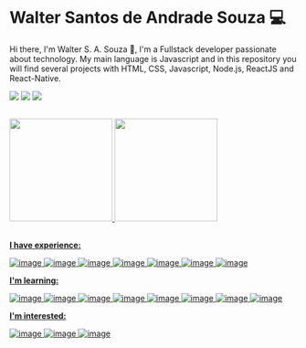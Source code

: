 # Walter Santos de Andrade Souza :computer:

Hi there, I'm Walter S. A. Souza  👋, I'm a Fullstack developer passionate about technology. My main language is Javascript and in this repository you will find several projects with HTML, CSS, Javascript, Node.js, ReactJS and React-Native.
 
 <div> 
  <a href="https://discord.com/" target="_blank"><img src="https://img.shields.io/badge/Discord-7289DA?style=for-the-badge&logo=discord&logoColor=white" target="_blank"></a> 
  <a href="mailto:wsasouza@hotmail.com"><img src="https://img.shields.io/badge/-Hotmail-%ff8c00?style=for-the-badge&logo=gmail&logoColor=white" target="_blank"></a>
  <a href="https://www.linkedin.com/in/waltersasouza/" target="_blank"><img src="https://img.shields.io/badge/-LinkedIn-%230077B5?style=for-the-badge&logo=linkedin&logoColor=white" target="_blank"></a> 
</div>

##

<div>
  <a href="https://github.com/wsasouza">
  <img height="180em" src="https://github-readme-stats.vercel.app/api?username=wsasouza&show_icons=true&theme=dark&include_all_commits=true&count_private=true"/>
  <img height="180em" src="https://github-readme-stats.vercel.app/api/top-langs/?username=wsasouza&layout=compact&langs_count=7&theme=dark"/>
</div>

 ##

**I have experience:**

![image](https://img.shields.io/badge/HTML5-E34F26?style=for-the-badge&logo=html5&logoColor=white)
![image](https://img.shields.io/badge/CSS3-1572B6?style=for-the-badge&logo=css3&logoColor=white)
![image](https://img.shields.io/badge/JavaScript-F7DF1E?style=for-the-badge&logo=javascript&logoColor=black)
![image](https://img.shields.io/badge/Typescript-2f74c0?style=for-the-badge&logo=typescript&logoColor=white)
![image](https://img.shields.io/badge/Node.js-7fc728?style=for-the-badge&logo=Node.js&logoColor=white)
![image](https://img.shields.io/badge/ReactJS-5ed3f3?style=for-the-badge&logo=react&logoColor=black)
![image](https://img.shields.io/badge/React_Native-4169E1?style=for-the-badge&logo=react&logoColor=white)

**I'm learning:**

![image](https://img.shields.io/badge/mongodb-10aa50?style=for-the-badge&logo=mongodb&logoColor=white)
![image](https://img.shields.io/badge/Redux-7248b6?style=for-the-badge&logo=redux&logoColor=white)
![image](https://img.shields.io/badge/Next.js-4a4a4a?style=for-the-badge&logo=Next.js&logoColor=white)
![image](https://img.shields.io/badge/Jest-c03b13?style=for-the-badge&logo=Jest&logoColor=white)
![image](https://img.shields.io/badge/nestjs-e0234e?style=for-the-badge&logo=nestjs&logoColor=white)
![image](https://img.shields.io/badge/expo-4169E1?style=for-the-badge&logo=expo&logoColor=black)
![image](https://img.shields.io/badge/graphql-de33a6?style=for-the-badge&logo=graphql&logoColor=white)
![image](https://img.shields.io/badge/elixir-9903FA?style=for-the-badge&logo=elixir&logoColor=white)

**I'm interested:**
 
![image](https://img.shields.io/badge/terraform-7740b6?style=for-the-badge&logo=terraform&logoColor=white)
![image](https://img.shields.io/badge/adonisjs-5a45ff?style=for-the-badge&logo=adonisjs&logoColor=white)
![image](https://img.shields.io/badge/cypress-23272c?style=for-the-badge&logo=cypress&logoColor=white)


<p align="justify">

</p>
